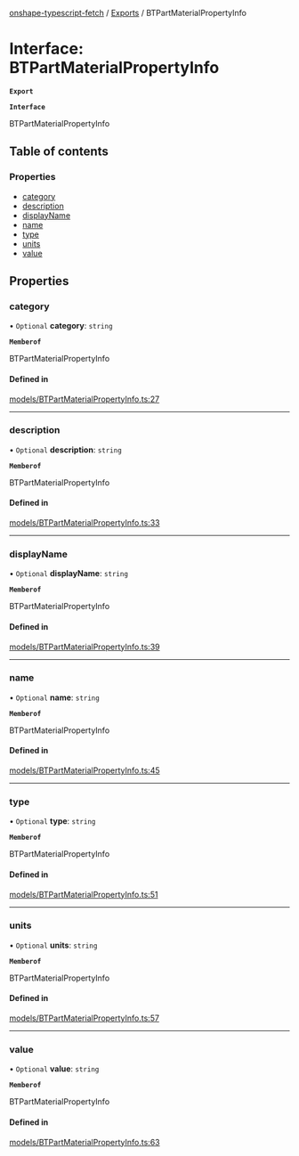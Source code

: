 [onshape-typescript-fetch](../README.md) / [Exports](../modules.md) / BTPartMaterialPropertyInfo

# Interface: BTPartMaterialPropertyInfo

**`Export`**

**`Interface`**

BTPartMaterialPropertyInfo

## Table of contents

### Properties

- [category](BTPartMaterialPropertyInfo.md#category)
- [description](BTPartMaterialPropertyInfo.md#description)
- [displayName](BTPartMaterialPropertyInfo.md#displayname)
- [name](BTPartMaterialPropertyInfo.md#name)
- [type](BTPartMaterialPropertyInfo.md#type)
- [units](BTPartMaterialPropertyInfo.md#units)
- [value](BTPartMaterialPropertyInfo.md#value)

## Properties

### category

• `Optional` **category**: `string`

**`Memberof`**

BTPartMaterialPropertyInfo

#### Defined in

[models/BTPartMaterialPropertyInfo.ts:27](https://github.com/toebes/onshape-typescript-fetch/blob/3e11ae1/models/BTPartMaterialPropertyInfo.ts#L27)

___

### description

• `Optional` **description**: `string`

**`Memberof`**

BTPartMaterialPropertyInfo

#### Defined in

[models/BTPartMaterialPropertyInfo.ts:33](https://github.com/toebes/onshape-typescript-fetch/blob/3e11ae1/models/BTPartMaterialPropertyInfo.ts#L33)

___

### displayName

• `Optional` **displayName**: `string`

**`Memberof`**

BTPartMaterialPropertyInfo

#### Defined in

[models/BTPartMaterialPropertyInfo.ts:39](https://github.com/toebes/onshape-typescript-fetch/blob/3e11ae1/models/BTPartMaterialPropertyInfo.ts#L39)

___

### name

• `Optional` **name**: `string`

**`Memberof`**

BTPartMaterialPropertyInfo

#### Defined in

[models/BTPartMaterialPropertyInfo.ts:45](https://github.com/toebes/onshape-typescript-fetch/blob/3e11ae1/models/BTPartMaterialPropertyInfo.ts#L45)

___

### type

• `Optional` **type**: `string`

**`Memberof`**

BTPartMaterialPropertyInfo

#### Defined in

[models/BTPartMaterialPropertyInfo.ts:51](https://github.com/toebes/onshape-typescript-fetch/blob/3e11ae1/models/BTPartMaterialPropertyInfo.ts#L51)

___

### units

• `Optional` **units**: `string`

**`Memberof`**

BTPartMaterialPropertyInfo

#### Defined in

[models/BTPartMaterialPropertyInfo.ts:57](https://github.com/toebes/onshape-typescript-fetch/blob/3e11ae1/models/BTPartMaterialPropertyInfo.ts#L57)

___

### value

• `Optional` **value**: `string`

**`Memberof`**

BTPartMaterialPropertyInfo

#### Defined in

[models/BTPartMaterialPropertyInfo.ts:63](https://github.com/toebes/onshape-typescript-fetch/blob/3e11ae1/models/BTPartMaterialPropertyInfo.ts#L63)
